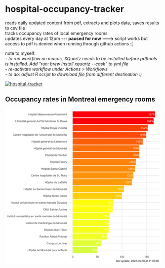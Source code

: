 # hospital-occupancy-tracker
reads daily updated content from pdf, extracts and plots data, saves results to csv file
<br>
tracks occupancy rates of local emergency rooms
<br>
updates every day at 12pm <b>--- paused for now ---> </b>script works but access to pdf is denied when running through github actions :[
<p>
note to myself:<br>
<i>
- to run workflow on macos, XQuartz needs to be installed before pdftools is installed. 
Add "run: brew install xquartz --cask" to yml file
<br>
- re-activate workflow under Actions > Workflows
<br>
- to do: adjust R script to download file from different destination :) 
</i>

[![hospital-tracker](https://github.com/jlomako/hospital-occupancy-tracker/actions/workflows/main.yml/badge.svg)](https://github.com/jlomako/hospital-occupancy-tracker/actions/workflows/main.yml)

 
## Occupancy rates in Montreal emergency rooms
<img src = "img/today.png" width=800 />
